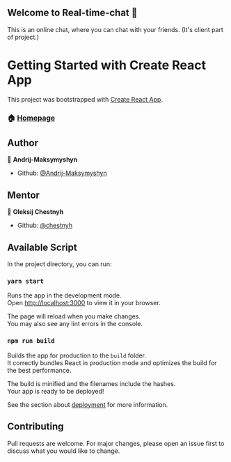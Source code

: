 ## Welcome to Real-time-chat 👋

This is an online chat, where you can chat with your friends. (It's client part
of project.)

# Getting Started with Create React App

This project was bootstrapped with
[Create React App](https://github.com/facebook/create-react-app).

### 🏠 [Homepage](https://github.com/Andrij-Maksymyshyn/real-time-chat)

## Author

👤 **Andrij-Maksymyshyn**

- Github: [@Andrij-Maksymyshyn](https://github.com/Andrij-Maksymyshyn)

## Mentor

👤 **Oleksij Chestnyh**

- Github: [@chestnyh](https://github.com/chestnyh)

## Available Script

In the project directory, you can run:

### `yarn start`

Runs the app in the development mode.\
Open [http://localhost:3000](http://localhost:3000) to view it in your browser.

The page will reload when you make changes.\
You may also see any lint errors in the console.

### `npm run build`

Builds the app for production to the `build` folder.\
It correctly bundles React in production mode and optimizes the build for the best
performance.

The build is minified and the filenames include the hashes.\
Your app is ready to be deployed!

See the section about
[deployment](https://facebook.github.io/create-react-app/docs/deployment) for
more information.

## Contributing

Pull requests are welcome. For major changes, please open an issue first to
discuss what you would like to change.

